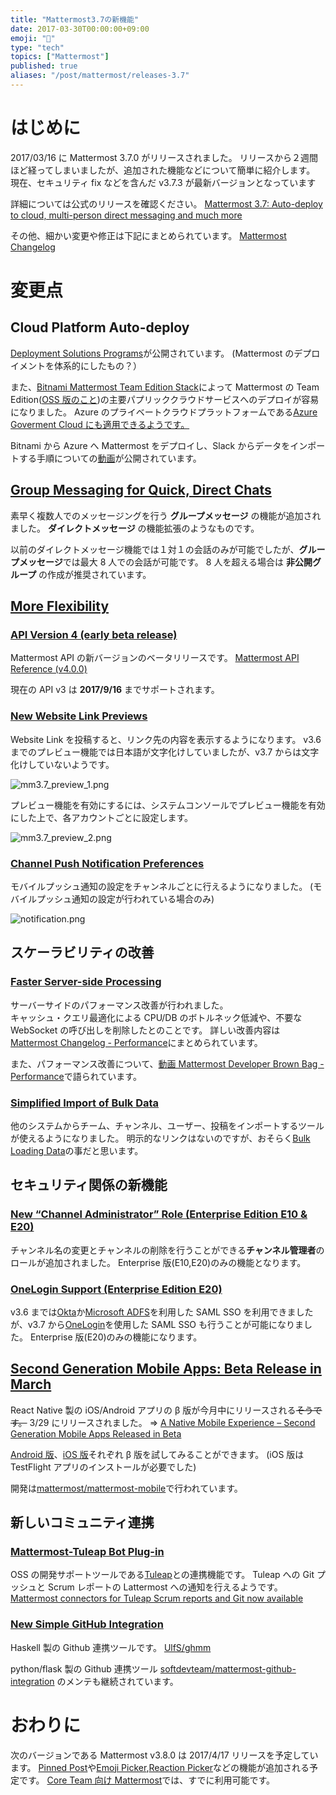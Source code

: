 ```yaml
---
title: "Mattermost3.7の新機能"
date: 2017-03-30T00:00:00+09:00
emoji: "📣"
type: "tech"
topics: ["Mattermost"]
published: true
aliases: "/post/mattermost/releases-3.7"
---
```


# はじめに

2017/03/16 に Mattermost 3.7.0 がリリースされました。
リリースから２週間ほど経ってしまいましたが、追加された機能などについて簡単に紹介します。
現在、セキュリティ fix などを含んだ v3.7.3 が最新バージョンとなっています

詳細については公式のリリースを確認ください。
[Mattermost 3.7: Auto-deploy to cloud, multi-person direct messaging and much more](https://about.mattermost.com/mattermost-3-7/)

その他、細かい変更や修正は下記にまとめられています。
[Mattermost Changelog](https://docs.mattermost.com/administration/changelog.html)

# 変更点

## Cloud Platform Auto-deploy

[Deployment Solutions Programs](https://docs.mattermost.com/guides/orchestration.html)が公開されています。
(Mattermost のデプロイメントを体系的にしたもの？）

また、[Bitnami Mattermost Team Edition Stack](https://bitnami.com/stack/mattermost)によって Mattermost の Team Edition([OSS 版のこと](https://about.mattermost.com/pricing/))の主要パプリッククラウドサービスへのデプロイが容易になりました。
Azure のプライベートクラウドプラットフォームである[Azure Goverment Cloud にも適用できるようです。](https://about.mattermost.com/open-source-slack-alternative-for-azure-government-plus-aws-gcp-and-ocp-via-bitnami-mattermost-team-edition-stack/)

Bitnami から Azure へ Mattermost をデプロイし、Slack からデータをインポートする手順についての[動画](https://www.youtube.com/watch?v=AKqHWqrAgpk)が公開されています。

## [Group Messaging for Quick, Direct Chats](https://about.mattermost.com/mattermost-3-7/#group-messaging)

素早く複数人でのメッセージングを行う **グループメッセージ** の機能が追加されました。
**ダイレクトメッセージ** の機能拡張のようなものです。

以前のダイレクトメッセージ機能では１対１の会話のみが可能でしたが、**グループメッセージ**では最大 8 人での会話が可能です。
8 人を超える場合は **非公開グループ** の作成が推奨されています。

## [More Flexibility](https://about.mattermost.com/mattermost-3-7/#more-flexibility)

### [API Version 4 (early beta release)](https://about.mattermost.com/mattermost-3-7/#api-v4)

Mattermost API の新バージョンのベータリリースです。
[Mattermost API Reference (v4.0.0)](https://api.mattermost.com/v4/)

現在の API v3 は **2017/9/16** までサポートされます。

### [New Website Link Previews](https://about.mattermost.com/mattermost-3-7/#link-previews)

Website Link を投稿すると、リンク先の内容を表示するようになります。
v3.6 までのプレビュー機能では日本語が文字化けしていましたが、v3.7 からは文字化けしていないようです。

![mm3.7_preview_1.png](https://qiita-image-store.s3.amazonaws.com/0/9891/e1c89b1a-6fb5-c3fd-6ca2-64998abae69b.png)

プレビュー機能を有効にするには、システムコンソールでプレビュー機能を有効にした上で、各アカウントごとに設定します。

![mm3.7_preview_2.png](https://qiita-image-store.s3.amazonaws.com/0/9891/6724d0c2-09e5-b135-4004-9b5be14e511d.png)

### [Channel Push Notification Preferences](https://about.mattermost.com/mattermost-3-7/#channel-mobile-notif)

モバイルプッシュ通知の設定をチャンネルごとに行えるようになりました。
(モバイルプッシュ通知の設定が行われている場合のみ)

![notification.png](https://qiita-image-store.s3.amazonaws.com/0/9891/f1d05b58-b506-e910-6c8f-2573737abd9d.png)

## スケーラビリティの改善

### [Faster Server-side Processing](https://about.mattermost.com/mattermost-3-7/#performance)

サーバーサイドのパフォーマンス改善が行われました。  
キャッシュ・クエリ最適化による CPU/DB のボトルネック低減や、不要な WebSocket の呼び出しを削除したとのことです。
詳しい改善内容は[Mattermost Changelog - Performance](https://docs.mattermost.com/administration/changelog.html#performance)にまとめられています。

また、パフォーマンス改善について、[動画 Mattermost Developer Brown Bag - Performance](https://www.youtube.com/watch?v=pJsfXAHxAjM&t)で語られています。

### [Simplified Import of Bulk Data](https://about.mattermost.com/mattermost-3-7/#bulk-import)

他のシステムからチーム、チャンネル、ユーザー、投稿をインポートするツールが使えるようになりました。
明示的なリンクはないのですが、おそらく[Bulk Loading Data](https://docs.mattermost.com/deployment/bulk-loading.html)の事だと思います。

## セキュリティ関係の新機能

### [New “Channel Administrator” Role (Enterprise Edition E10 & E20)](https://about.mattermost.com/mattermost-3-7/#channel-admin)

チャンネル名の変更とチャンネルの削除を行うことができる**チャンネル管理者**のロールが追加されました。
Enterprise 版(E10,E20)のみの機能となります。

### [OneLogin Support (Enterprise Edition E20)](https://about.mattermost.com/mattermost-3-7/#onelogin)

v3.6 までは[Okta](https://docs.mattermost.com/deployment/sso-saml-okta.html)か[Microsoft ADFS](https://docs.mattermost.com/deployment/sso-saml-adfs.html)を利用した SAML SSO を利用できましたが、v3.7 から[OneLogin](https://docs.mattermost.com/deployment/sso-saml-onelogin.html)を使用した SAML SSO も行うことが可能になりました。
Enterprise 版(E20)のみの機能になります。

## [Second Generation Mobile Apps: Beta Release in March](https://about.mattermost.com/mattermost-3-7/#react-native-app)

React Native 製の iOS/Android アプリの β 版が今月中にリリースされる~~そうです。~~ 3/29 にリリースされました。 => [A Native Mobile Experience – Second Generation Mobile Apps Released in Beta](https://about.mattermost.com/a-native-mobile-experience-second-generation-mobile-apps-released-in-beta/)

[Android 版](https://play.google.com/apps/testing/com.mattermost.react.native)、[iOS 版](https://mattermost-fastlane.herokuapp.com)それぞれ β 版を試してみることができます。
(iOS 版は TestFlight アプリのインストールが必要でした)

開発は[mattermost/mattermost-mobile](https://github.com/mattermost/mattermost-mobile#how-to-contribute)で行われています。

## 新しいコミュニティ連携

### [Mattermost-Tuleap Bot Plug-in](https://about.mattermost.com/mattermost-3-7/#mattermost-tuleap)

OSS の開発サポートツールである[Tuleap](https://www.tuleap.org)との連携機能です。
Tuleap への Git プッシュと Scrum レポートの Lattermost への通知を行えるようです。
[Mattermost connectors for Tuleap Scrum reports and Git now available](https://www.tuleap.org/mattermost-connectors-tuleap-scrum-reports-and-git-now-available)

### [New Simple GitHub Integration](https://about.mattermost.com/mattermost-3-7/#github-integration)

Haskell 製の Github 連携ツールです。
[UlfS/ghmm](https://github.com/UlfS/ghmm)

python/flask 製の Github 連携ツール [softdevteam/mattermost-github-integration](https://github.com/softdevteam/mattermost-github-integration) のメンテも継続されています。

# おわりに

次のバージョンである Mattermost v3.8.0 は 2017/4/17 リリースを予定しています。
[Pinned Post](https://github.com/mattermost/platform/pull/4217)や[Emoji Picker](https://github.com/mattermost/platform/pull/5157),[Reaction Picker](https://github.com/mattermost/platform/pull/5816)などの機能が追加される予定です。
[Core Team 向け Mattermost](https://pre-release.mattermost.com/core)では、すでに利用可能です。
